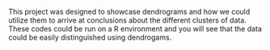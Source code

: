 This project was designed to showcase dendrograms and how we could utilize them to arrive at conclusions about the 
different clusters of data. These codes could be run on a R environment and you will see that the data
could be easily distinguished using dendrogams. 
